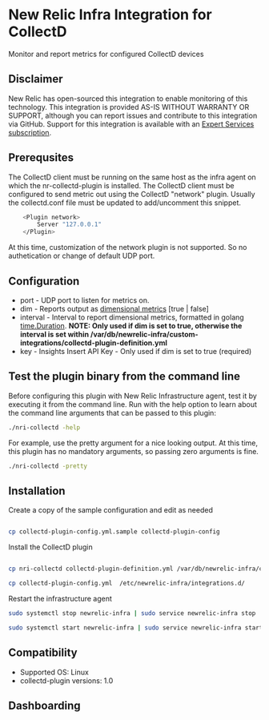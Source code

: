 # New Relic Infra Integration for CollectD

Monitor and report metrics for configured CollectD devices

## Disclaimer

New Relic has open-sourced this integration to enable monitoring of this technology. This integration is provided AS-IS WITHOUT WARRANTY OR SUPPORT, although you can report issues and contribute to this integration via GitHub. Support for this integration is available with an [Expert Services subscription](newrelic.com/expertservices).

## Prerequsites

The CollectD client must be running on the same host as the infra agent on which the nr-collectd-plugin is installed.
The CollectD client must be configured to send metric out using the CollectD "network" plugin. Usually the collectd.conf file must be updated to add/uncomment this snippet.

```sh bash
    <Plugin network>
        Server "127.0.0.1"
    </Plugin>
```

At this time, customization of the network plugin is not supported. So no authetication or change of default UDP port.

## Configuration
* port - UDP port to listen for metrics on.
* dim - Reports output as [dimensional metrics](https://docs.newrelic.com/docs/data-ingest-apis/get-data-new-relic/metric-api/introduction-metric-api) [true | false]
* interval - Interval to report dimensional metrics, formatted in golang [time.Duration](https://golang.org/pkg/time/#Duration). **NOTE: Only used if dim is set to true, otherwise the interval is set within /var/db/newrelic-infra/custom-integrations/collectd-plugin-definition.yml**
* key - Insights Insert API Key - Only used if dim is set to true (required)

## Test the plugin binary from the command line

Before configuring this plugin with New Relic Infrastructure agent, test it by executing it from the command line. Run with the help option to learn about the command line arguments that can be passed to this plugin:

```sh bash
./nri-collectd -help
```

For example, use the pretty argument for a nice looking output. At this time, this plugin has no mandatory arguments, so passing zero arguments is fine.

```sh bash
./nri-collectd -pretty
```


## Installation

Create a copy of the sample configuration and edit as needed
```sh bash

cp collectd-plugin-config.yml.sample collectd-plugin-config

```

Install the CollectD plugin

```sh bash

cp nri-collectd collectd-plugin-definition.yml /var/db/newrelic-infra/custom-integrations/

cp collectd-plugin-config.yml  /etc/newrelic-infra/integrations.d/

```

Restart the infrastructure agent

```sh bash
sudo systemctl stop newrelic-infra | sudo service newrelic-infra stop

sudo systemctl start newrelic-infra | sudo service newrelic-infra start
```

## Compatibility

* Supported OS: Linux
* collectd-plugin versions: 1.0

## Dashboarding
